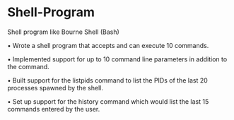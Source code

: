 # Shell-Program

Shell program like Bourne Shell (Bash)


•	Wrote a shell program that accepts and can execute 10 commands.

•	Implemented support for up to 10 command line parameters in addition to the command.

•	Built support for the listpids command to list the PIDs of the last 20 processes spawned by the shell.

•	Set up support for the history command which would list the last 15 commands entered by the user.
